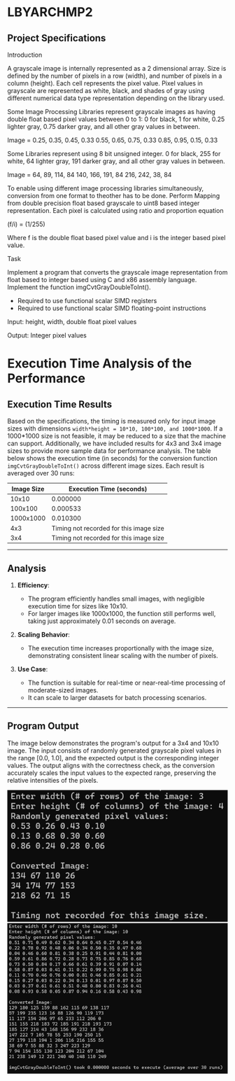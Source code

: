 # LBYARCHMP2

## Project Specifications

Introduction

A grayscale image is internally represented as a 2 dimensional array. Size is defined by the number of
pixels in a row (width), and number of pixels in a column (height). Each cell represents the pixel value.
Pixel values in grayscale are represented as white, black, and shades of gray using different numerical data 
type representation depending on the library used.

Some Image Processing Libraries represent grayscale images as having double float based pixel
values between 0 to 1: 0 for black, 1 for white, 0.25 lighter gray, 0.75 darker gray, and all other gray
values in between.

Image =
0.25, 0.35, 0.45, 0.33
0.55, 0.65, 0.75, 0.33
0.85, 0.95, 0.15, 0.33

Some Libraries represent using 8 bit unsigned integer. 0 for black, 255 for white, 64 lighter gray, 191
darker gray, and all other gray values in between.

Image =
64, 89, 114, 84
140, 166, 191, 84
216, 242, 38, 84

To enable using different image processing libraries simultaneously, conversion from one format 
to theother has to be done. Perform Mapping from double precision float based grayscale to uint8
based integer representation. Each pixel is calculated using ratio and proportion equation

(f/i) = (1/255)

Where f is the double float based pixel value and i is the integer based pixel value.

Task

Implement a program that converts the grayscale image representation from float based to integer
based using C and x86 assembly language. Implement the function imgCvtGrayDoubleToInt().

- Required to use functional scalar SIMD registers
- Required to use functional scalar SIMD floating-point instructions

Input: height, width, double float pixel values

Output: Integer pixel values

# Execution Time Analysis of the Performance

## Execution Time Results

Based on the specifications, the timing is measured only for input image sizes with dimensions `width*height = 10*10, 100*100, and 1000*1000`. If a 1000*1000 size is not feasible, it may be reduced to a size that the machine can support. Additionally, we have included results for 4x3 and 3x4 image sizes to provide more sample data for performance analysis. The table below shows the execution time (in seconds) for the conversion function `imgCvtGrayDoubleToInt()` across different image sizes. Each result is averaged over 30 runs:

| **Image Size**      | **Execution Time (seconds)** |
|----------------------|------------------------------|
| 10x10               | 0.000000                    |
| 100x100             | 0.000533                    |
| 1000x1000           | 0.010300                    |
| 4x3                 | Timing not recorded for this image size                    |
| 3x4                 | Timing not recorded for this image size                   |
---

## Analysis

1. **Efficiency**: 
   - The program efficiently handles small images, with negligible execution time for sizes like 10x10.
   - For larger images like 1000x1000, the function still performs well, taking just approximately 0.01 seconds on average.

2. **Scaling Behavior**:
   - The execution time increases proportionally with the image size, demonstrating consistent linear scaling with the number of pixels.

3. **Use Case**:
   - The function is suitable for real-time or near-real-time processing of moderate-sized images.
   - It can scale to larger datasets for batch processing scenarios.

---

## Program Output 

The image below demonstrates the program's output for a 3x4 and 10x10 image. The input consists of randomly generated grayscale pixel values in the range [0.0, 1.0], and the expected output is the corresponding integer values. The output aligns with the correctness check, as the conversion accurately scales the input values to the expected range, preserving the relative intensities of the pixels.

![3 x 4 Sample Ouput](Sample.png)
![10 x 10 Sample Ouput](Sample2.png)

